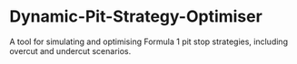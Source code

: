 # Dynamic-Pit-Strategy-Optimiser
 A tool for simulating and optimising Formula 1 pit stop strategies, including overcut and undercut scenarios.

